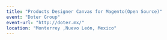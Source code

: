 ```yaml
---
title: "Products Designer Canvas for Magento(Open Source)"
event: "Doter Group"
event-url: "http://doter.mx/"
location: "Monterrey ,Nuevo León, Mexico"
---
```

